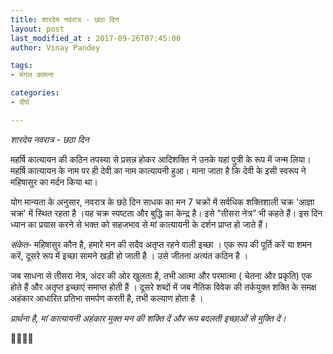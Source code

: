 ```yaml
---
title: शारदेय नवरात्र - छठा दिन
layout: post
last_modified_at : 2017-09-26T07:45:00
author: Vinay Pandey

tags:
- मंगल कामना

categories:
- दीर्घ

---
```


*शारदेय नवरात्र - छठा दिन*

महर्षि कात्यायन की कठिन तपस्या से प्रसन्न होकर आदिशक्ति ने उनके यहां पुत्री के रूप में जन्म लिया। महर्षि कात्यायन के नाम पर ही देवी का नाम कात्यायनी हुआ। माना जाता है कि देवी के इसी स्वरूप ने महिषासुर का मर्दन किया था। 

योग मान्यता के अनुसार, नवरात्र के छठे दिन साधक का मन 7 चक्रों में सर्वधिक शक्तिशाली चक्र 'आज्ञा चक्र' में स्थित रहता है ।यह चक्र स्पष्टता और बुद्धि का केन्द्र है। इसे "तीसरा नेत्र” भी कहते हैं। इस दिन ध्यान का प्रयास करने से भक्त को सहजभाव से मां कात्यायनी के दर्शन प्राप्त हो जाते हैं।

*संकेत*- महिषासुर कौन है, हमारे मन की सदैव अतृप्त रहने वाली इच्छा । एक रूप की पूर्ति करें या शमन करें, दूसरे रूप में इच्छा सामने खड़ी हो जाती है । उसे जीतना अत्यंत कठिन है । 

जब साधना से तीसरा नेत्र, अंदर की ओर खुलता है, तभी आत्मा और परमात्मा ( चेतना और प्रकृति) एक होते हैं और अतृप्त इच्छाएं समाप्त होती हैं । 
दूसरे शब्दों में जब नैतिक विवेक की तर्कयुक्त शक्ति के समक्ष अहंकार आधारित प्रतिभा समर्पण करती है, तभी कल्याण होता है ।

*प्रार्थना है,*
*मां कात्यायनी*
*अहंकार मुक्त मन की शक्ति दें और रूप बदलती इच्छाओं से मुक्ति दें।*

🙏🌷🌷🙏

